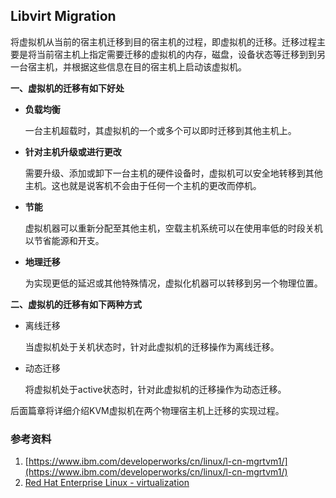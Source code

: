 ## Libvirt Migration

将虚拟机从当前的宿主机迁移到目的宿主机的过程，即虚拟机的迁移。迁移过程主要是将当前宿主机上指定需要迁移的虚拟机的内存，磁盘，设备状态等迁移到到另一台宿主机，并根据这些信息在目的宿主机上启动该虚拟机。

**一、虚拟机的迁移有如下好处**

* **负载均衡**

  一台主机超载时，其虚拟机的一个或多个可以即时迁移到其他主机上。

* **针对主机升级或进行更改**

  需要升级、添加或卸下一台主机的硬件设备时，虚拟机可以安全地转移到其他主机。这也就是说客机不会由于任何一个主机的更改而停机。

* **节能**

  虚拟机器可以重新分配至其他主机，空载主机系统可以在使用率低的时段关机以节省能源和开支。

* **地理迁移**

  为实现更低的延迟或其他特殊情况，虚拟化机器可以转移到另一个物理位置。

**二、虚拟机的迁移有如下两种方式**

* 离线迁移

  当虚拟机处于关机状态时，针对此虚拟机的迁移操作为离线迁移。
* 动态迁移

  将虚拟机处于active状态时，针对此虚拟机的迁移操作为动态迁移。

后面篇章将详细介绍KVM虚拟机在两个物理宿主机上迁移的实现过程。

### 参考资料

1. [https://www.ibm.com/developerworks/cn/linux/l-cn-mgrtvm1/](https://www.ibm.com/developerworks/cn/linux/l-cn-mgrtvm1/)
2. [Red Hat Enterprise Linux - virtualization](https://access.redhat.com/documentation/zh-CN/Red_Hat_Enterprise_Linux/7/html/Virtualization_Getting_Started_Guide/sec-migration.html#sec-benefits_of_migrating)



